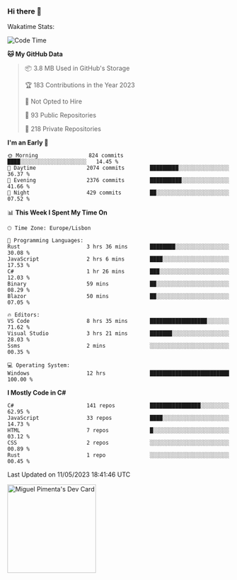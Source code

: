 ### Hi there 👋

<!--
**miguelpimenta/miguelpimenta** is a ✨ _special_ ✨ repository because its `README.md` (this file) appears on your GitHub profile.

Here are some ideas to get you started:

- 🔭 I’m currently working on ...
- 🌱 I’m currently learning ...
- 👯 I’m looking to collaborate on ...
- 🤔 I’m looking for help with ...
- 💬 Ask me about ...
- 📫 How to reach me: ...
- 😄 Pronouns: ...
- ⚡ Fun fact: ...
-->

Wakatime Stats:
<!--START_SECTION:waka-->
![Code Time](http://img.shields.io/badge/Code%20Time-3%2C901%20hrs%2034%20mins-blue)

**🐱 My GitHub Data** 

> 📦 3.8 MB Used in GitHub's Storage 
 > 
> 🏆 183 Contributions in the Year 2023
 > 
> 🚫 Not Opted to Hire
 > 
> 📜 93 Public Repositories 
 > 
> 🔑 218 Private Repositories 
 > 
**I'm an Early 🐤** 

```text
🌞 Morning                824 commits         ████░░░░░░░░░░░░░░░░░░░░░   14.45 % 
🌆 Daytime                2074 commits        █████████░░░░░░░░░░░░░░░░   36.37 % 
🌃 Evening                2376 commits        ██████████░░░░░░░░░░░░░░░   41.66 % 
🌙 Night                  429 commits         ██░░░░░░░░░░░░░░░░░░░░░░░   07.52 % 
```


📊 **This Week I Spent My Time On** 

```text
🕑︎ Time Zone: Europe/Lisbon

💬 Programming Languages: 
Rust                     3 hrs 36 mins       ████████░░░░░░░░░░░░░░░░░   30.08 % 
JavaScript               2 hrs 6 mins        ████░░░░░░░░░░░░░░░░░░░░░   17.53 % 
C#                       1 hr 26 mins        ███░░░░░░░░░░░░░░░░░░░░░░   12.03 % 
Binary                   59 mins             ██░░░░░░░░░░░░░░░░░░░░░░░   08.29 % 
Blazor                   50 mins             ██░░░░░░░░░░░░░░░░░░░░░░░   07.05 % 

🔥 Editors: 
VS Code                  8 hrs 35 mins       ██████████████████░░░░░░░   71.62 % 
Visual Studio            3 hrs 21 mins       ███████░░░░░░░░░░░░░░░░░░   28.03 % 
Ssms                     2 mins              ░░░░░░░░░░░░░░░░░░░░░░░░░   00.35 % 

💻 Operating System: 
Windows                  12 hrs              █████████████████████████   100.00 % 
```

**I Mostly Code in C#** 

```text
C#                       141 repos           ████████████████░░░░░░░░░   62.95 % 
JavaScript               33 repos            ████░░░░░░░░░░░░░░░░░░░░░   14.73 % 
HTML                     7 repos             █░░░░░░░░░░░░░░░░░░░░░░░░   03.12 % 
CSS                      2 repos             ░░░░░░░░░░░░░░░░░░░░░░░░░   00.89 % 
Rust                     1 repo              ░░░░░░░░░░░░░░░░░░░░░░░░░   00.45 % 
```




 Last Updated on 11/05/2023 18:41:46 UTC
<!--END_SECTION:waka-->

<a href="https://app.daily.dev/MiguelPimenta"><img src="https://api.daily.dev/devcards/05b7ad917b6047f3b1368fb0fe084ad8.png?r=sx6" width="200" alt="Miguel Pimenta's Dev Card"/></a>

